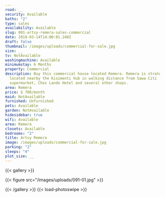 ```yaml
---
road: __
security: Available
baths: "2"
type: sales
availability: Available
slug: 091-artsy-remera-sales-commercial
date: 2019-03-14T14:00:01.240Z
draft: false
thumbnail: /images/uploads/commercial-for-sale.jpg
size: __
tv: NotAvailable
washingmachine: Available
minimumstay: 6 Months
property: Commercial
description: Buy this commercial house located Remera. Remera is strategically
  located nearby the Kisimenti hub in walking distance from Sawa Citi
  supermarket, Chez Lando Hotel and several other shops.
area: Remera
price: $ 700/month
maid: NotAvailable
furnished: Unfurnished
pets: Available
garden: NotAvailable
hidesidebar: true
wifi: Available
area: Remera
closets: Available
bedrooms: "2"
title: Artsy Remera
image: /images/uploads/commercial-for-sale.jpg
parking: "2"
sleeps: "4"
plot_size: __
---
```


{{< gallery >}}

{{< figure src="/images/uploads/091-01.jpg" >}}

{{< /gallery >}} {{< load-photoswipe >}}

